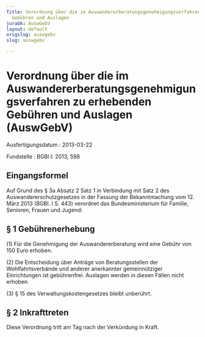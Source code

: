 ```yaml
---
Title: Verordnung über die im Auswandererberatungsgenehmigungsverfahren zu erhebenden
  Gebühren und Auslagen
jurabk: AuswGebV
layout: default
origslug: auswgebv
slug: auswgebv

---
```


# Verordnung über die im Auswandererberatungsgenehmigungsverfahren zu erhebenden Gebühren und Auslagen (AuswGebV)

Ausfertigungsdatum
:   2013-03-22

Fundstelle
:   BGBl I: 2013, 598


## Eingangsformel

Auf Grund des § 3a Absatz 2 Satz 1 in Verbindung mit Satz 2 des
Auswandererschutzgesetzes in der Fassung der Bekanntmachung vom 12.
März 2013 (BGBl. I S. 443) verordnet das Bundesministerium für
Familie, Senioren, Frauen und Jugend:


## § 1 Gebührenerhebung

(1) Für die Genehmigung der Auswandererberatung wird eine Gebühr von
150 Euro erhoben.

(2) Die Entscheidung über Anträge von Beratungsstellen der
Wohlfahrtsverbände und anderer anerkannter gemeinnütziger
Einrichtungen ist gebührenfrei. Auslagen werden in diesen Fällen nicht
erhoben.

(3) § 15 des Verwaltungskostengesetzes bleibt unberührt.


## § 2 Inkrafttreten

Diese Verordnung tritt am Tag nach der Verkündung in Kraft.

